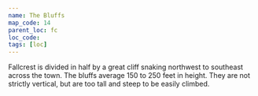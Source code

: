 ```yaml
---
name: The Bluffs
map_code: 14
parent_loc: fc
loc_code: 
tags: [loc]
---
```

Fallcrest is divided in half by a great cliff snaking northwest to southeast across the town. The bluffs average 150 to 250 feet in height. They are not strictly vertical, but are too tall and steep to be easily climbed.